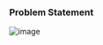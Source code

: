 ### Problem Statement

![image](https://user-images.githubusercontent.com/36649115/39745703-e3349168-525c-11e8-9cb9-17504f9180f3.png)

